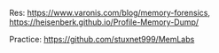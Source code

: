 Res: https://www.varonis.com/blog/memory-forensics, https://heisenberk.github.io/Profile-Memory-Dump/

Practice: https://github.com/stuxnet999/MemLabs
